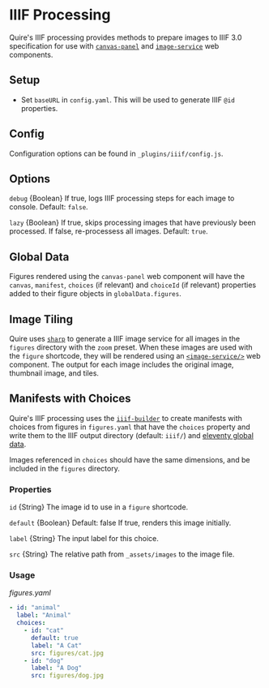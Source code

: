 # IIIF Processing
Quire's IIIF processing provides methods to prepare images to IIIF 3.0 specification for use with [`canvas-panel`](https://iiif-canvas-panel.netlify.app/docs/components/cp) and [`image-service`](https://iiif-canvas-panel.netlify.app/docs/components/single-image-service) web components.

## Setup
- Set `baseURL` in `config.yaml`. This will be used to generate IIIF `@id` properties.

## Config
Configuration options can be found in `_plugins/iiif/config.js`.

## Options
`debug` {Boolean}
If true, logs IIIF processing steps for each image to console. Default: `false`.

`lazy` {Boolean}
If true, skips processing images that have previously been processed. If false, re-processess all images. Default: `true`.

## Global Data
Figures rendered using the `canvas-panel` web component will have the `canvas`, `manifest`, `choices` (if relevant) and `choiceId` (if relevant) properties added to their figure objects in `globalData.figures`.

## Image Tiling
Quire uses [`sharp`](https://sharp.pixelplumbing.com/api-output#tile) to generate a IIIF image service for all images in the `figures` directory with the `zoom` preset. When these images are used with the `figure` shortcode, they will be rendered using an [`<image-service/>`](https://iiif-canvas-panel.netlify.app/docs/components/single-image-service) web component. The output for each image includes the original image, thumbnail image, and tiles.

## Manifests with Choices
Quire's IIIF processing uses the [`iiif-builder`](https://github.com/stephenwf/iiif-builder) to create manifests with choices from figures in `figures.yaml` that have the `choices` property and write them to the IIIF output directory (default: `iiif/`) and [eleventy global data](https://www.11ty.dev/docs/data-global-custom/#global-data-from-the-configuration-api).

Images referenced in `choices` should have the same dimensions, and be included in the `figures` directory.

### Properties
`id` {String}
The image id to use in a `figure` shortcode.

`default` {Boolean} Default: false
If true, renders this image initially.

`label` {String}
The input label for this choice.

`src` {String}
The relative path from `_assets/images` to the image file.

### Usage
_figures.yaml_
```yaml
- id: "animal"
  label: "Animal"
  choices:
    - id: "cat"
      default: true
      label: "A Cat"
      src: figures/cat.jpg
    - id: "dog"
      label: "A Dog"
      src: figures/dog.jpg
```
